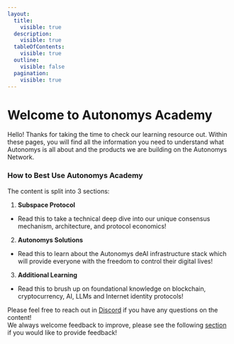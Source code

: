 ```yaml
---
layout:
  title:
    visible: true
  description:
    visible: true
  tableOfContents:
    visible: true
  outline:
    visible: false
  pagination:
    visible: true
---
```


# Welcome to Autonomys Academy

Hello! Thanks for taking the time to check our learning resource out. Within these pages, you will find all the information you need to understand what Autonomys is all about and the products we are building on the Autonomys Network.

### How to Best Use Autonomys Academy

The content is split into 3 sections:

1. **Subspace Protocol**&#x20;

* Read this to take a technical deep dive into our unique consensus mechanism, architecture, and protocol economics!

2. **Autonomys Solutions**&#x20;

* Read this to learn about the Autonomys deAI infrastructure stack which will provide everyone with the freedom to control their digital lives!

3. **Additional Learning**&#x20;

* Read this to brush up on foundational knowledge on blockchain, cryptocurrency, AI, LLMs and Internet identity protocols!

Please feel free to reach out in [Discord](https://discord.com/invite/subspace-network) if you have any questions on the content! \
We always welcome feedback to improve, please see the following [section](broken-reference) if you would like to provide feedback!

